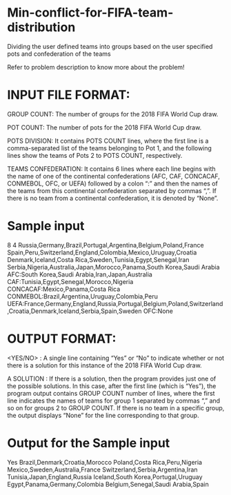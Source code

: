 # Min-conflict-for-FIFA-team-distribution
Dividing the user defined teams into groups based on the user specified pots and confederation of the teams

Refer to problem description to know more about the problem!

# INPUT FILE FORMAT:

GROUP COUNT: The number of groups for the 2018 FIFA World Cup draw.

POT COUNT: The number of pots for the 2018 FIFA World Cup draw.

POTS DIVISION: It contains POTS COUNT lines, where the first line is a
comma-separated list of the teams belonging to Pot 1, and the following lines show the
teams of Pots 2 to POTS COUNT, respectively.
  
TEAMS CONFEDERATION: It contains 6 lines where each line begins with the
name of one of the continental confederations (AFC, CAF, CONCACAF, CONMEBOL,
OFC, or UEFA) followed by a colon “:” and then the names of the teams from this
continental confederation separated by commas “,”. If there is no team from a
continental confederation, it is denoted by “None”.

# Sample input
8
4
Russia,Germany,Brazil,Portugal,Argentina,Belgium,Poland,France
Spain,Peru,Switzerland,England,Colombia,Mexico,Uruguay,Croatia
Denmark,Iceland,Costa Rica,Sweden,Tunisia,Egypt,Senegal,Iran
Serbia,Nigeria,Australia,Japan,Morocco,Panama,South Korea,Saudi Arabia
AFC:South Korea,Saudi Arabia,Iran,Japan,Australia
CAF:Tunisia,Egypt,Senegal,Morocco,Nigeria
CONCACAF:Mexico,Panama,Costa Rica
CONMEBOL:Brazil,Argentina,Uruguay,Colombia,Peru
UEFA:France,Germany,England,Russia,Portugal,Belgium,Poland,Switzerland,Croatia,Denmark,Iceland,Serbia,Spain,Sweden
OFC:None

# OUTPUT FORMAT:

<YES/NO> : A single line containing “Yes” or “No” to indicate whether or not there is a
solution for this instance of the 2018 FIFA World Cup draw. 

A SOLUTION : If there is a solution, then the program provides just one of the possible
solutions. In this case, after the first line (which is “Yes”), the program output contains
GROUP COUNT number of lines, where the first line indicates the names of
teams for group 1 separated by commas “,” and so on for groups 2 to GROUP
COUNT. If there is no team in a specific group, the output displays “None” for the line
corresponding to that group.

# Output for the Sample input
Yes
Brazil,Denmark,Croatia,Morocco
Poland,Costa Rica,Peru,Nigeria
Mexico,Sweden,Australia,France
Switzerland,Serbia,Argentina,Iran
Tunisia,Japan,England,Russia
Iceland,South Korea,Portugal,Uruguay
Egypt,Panama,Germany,Colombia
Belgium,Senegal,Saudi Arabia,Spain
